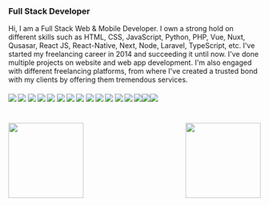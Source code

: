 ### Full Stack Developer

Hi, I am a Full Stack Web & Mobile Developer. I own a strong hold on different skills such as HTML, CSS, JavaScript, Python, PHP, Vue, Nuxt, Qusasar, React JS, React-Native, Next,  Node, Laravel, TypeScript, etc. I've started my freelancing career in 2014 and succeeding it until now. I've done multiple projects on website and web app development. I'm also engaged with different freelancing platforms, from where I've created a trusted bond with my clients by offering them tremendous services.   

####      ![](https://img.shields.io/badge/Vue-blue) ![](https://img.shields.io/badge/Nuxt-blue) ![](https://img.shields.io/badge/Quasar-blue) ![](https://img.shields.io/badge/React-blue) ![](https://img.shields.io/badge/React%Native-blue) ![](https://img.shields.io/badge/Next-blue) ![](https://img.shields.io/badge/Node-blue) ![](https://img.shields.io/badge/Laravel-blue) ![](https://img.shields.io/badge/Django-blue) ![](https://img.shields.io/badge/MySQL-blue) ![](https://img.shields.io/badge/PostgreSQL-blue) ![](https://img.shields.io/badge/MongoDB-blue) ![](https://img.shields.io/badge/Tailwind-blue) ![](https://img.shields.io/badge/AWS-blue)![](https://img.shields.io/badge/Web3.js-blue)![](https://img.shields.io/badge/Ethers.js-blue)

<h1 align="center"></h1>
<img align="left" height="150px" src="https://github-readme-stats.vercel.app/api?username=storyofsoft&show_icons=true&count_private=true&theme=algolia"/>
<img align="right" height="150px" src="https://github-readme-stats.vercel.app/api/top-langs/?username=storyofsoft&layout=compact&theme=algolia&count_private=true" /> 
<img height="150px" />
<br/>  

